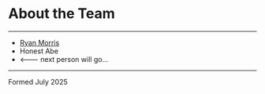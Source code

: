 # About the Team

---

* [Ryan Morris](./ryan-morris.md)
* Honest Abe
* <--- next person will go...

---

Formed July 2025